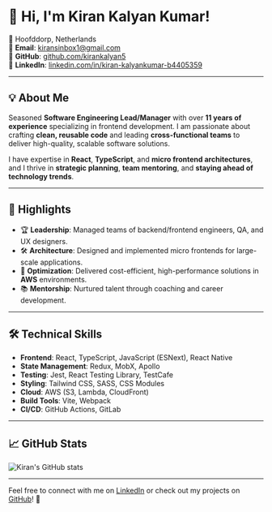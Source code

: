 # 👋 Hi, I'm Kiran Kalyan Kumar!

📍 Hoofddorp, Netherlands  
📧 **Email**: [kiransinbox1@gmail.com](mailto:kiransinbox1@gmail.com)  
🔗 **GitHub**: [github.com/kirankalyan5](https://github.com/kirankalyan5)  
🔗 **LinkedIn**: [linkedin.com/in/kiran-kalyankumar-b4405359](https://www.linkedin.com/in/kiran-kalyankumar-b4405359/)  

---

## 💡 About Me
Seasoned **Software Engineering Lead/Manager** with over **11 years of experience** specializing in frontend development. I am passionate about crafting **clean, reusable code** and leading **cross-functional teams** to deliver high-quality, scalable software solutions.

I have expertise in **React**, **TypeScript**, and **micro frontend architectures**, and I thrive in **strategic planning**, **team mentoring**, and **staying ahead of technology trends**.

---

## 🌟 Highlights
- 🏆 **Leadership**: Managed teams of backend/frontend engineers, QA, and UX designers.
- 🛠️ **Architecture**: Designed and implemented micro frontends for large-scale applications.
- 🚀 **Optimization**: Delivered cost-efficient, high-performance solutions in **AWS** environments.
- 📚 **Mentorship**: Nurtured talent through coaching and career development.

---

## 🛠️ Technical Skills
- **Frontend**: React, TypeScript, JavaScript (ESNext), React Native  
- **State Management**: Redux, MobX, Apollo  
- **Testing**: Jest, React Testing Library, TestCafe  
- **Styling**: Tailwind CSS, SASS, CSS Modules  
- **Cloud**: AWS (S3, Lambda, CloudFront)  
- **Build Tools**: Vite, Webpack  
- **CI/CD**: GitHub Actions, GitLab  

---

## 📈 GitHub Stats
![Kiran's GitHub stats](https://github-readme-stats.vercel.app/api?username=kirankalyan5&show_icons=true&theme=radical)  

---

Feel free to connect with me on [LinkedIn](https://www.linkedin.com/in/kiran-kalyankumar-b4405359/) or check out my projects on [GitHub](https://github.com/kirankalyan5)! 🚀
